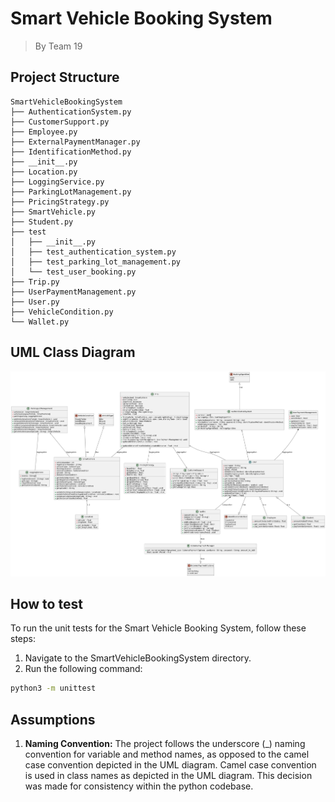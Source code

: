 # Smart Vehicle Booking System

> By Team 19

## Project Structure

	SmartVehicleBookingSystem
	├── AuthenticationSystem.py
	├── CustomerSupport.py
	├── Employee.py
	├── ExternalPaymentManager.py
	├── IdentificationMethod.py
	├── __init__.py
	├── Location.py
	├── LoggingService.py
	├── ParkingLotManagement.py
	├── PricingStrategy.py
	├── SmartVehicle.py
	├── Student.py
	├── test
	│   ├── __init__.py
	│   ├── test_authentication_system.py
	│   ├── test_parking_lot_management.py
	│   └── test_user_booking.py
	├── Trip.py
	├── UserPaymentManagement.py
	├── User.py
	├── VehicleCondition.py
	└── Wallet.py

## UML Class Diagram

![Class Diagram](out/class_diagram/UMLClassDiagram.png)

## How to test

To run the unit tests for the Smart Vehicle Booking System, follow these steps:

1. Navigate to the SmartVehicleBookingSystem directory.
2. Run the following command:

```bash
python3 -m unittest
```

## Assumptions

1. **Naming Convention:** The project follows the underscore (_) naming convention for variable and method names,
as opposed to the camel case convention depicted in the UML diagram. Camel case convention is used in class names as depicted
in the UML diagram. This decision was made for consistency within the python codebase.
